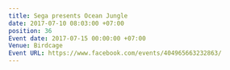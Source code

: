 ```yaml
---
title: Sega presents Ocean Jungle
date: 2017-07-10 08:03:00 +07:00
position: 36
Event date: 2017-07-15 00:00:00 +07:00
Venue: Birdcage
Event URL: https://www.facebook.com/events/404965663232863/
---
```


